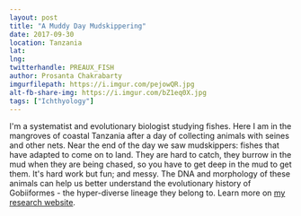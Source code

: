 ```yaml
---
layout: post
title: "A Muddy Day Mudskippering"
date: 2017-09-30
location: Tanzania
lat: 
lng: 
twitterhandle: PREAUX_FISH
author: Prosanta Chakrabarty
imgurfilepath: https://i.imgur.com/pejowQR.jpg
alt-fb-share-img: https://i.imgur.com/bZ1eq0X.jpg
tags: ["Ichthyology"]
---
```

	

I'm a systematist and evolutionary biologist studying fishes. Here I am in the mangroves of coastal Tanzania after a day of collecting animals with seines and other nets. Near the end of the day we saw mudskippers: fishes that have adapted to come on to land. They are hard to catch, they burrow in the mud when they are being chased, so you have to get deep in the mud to get them. It's hard work but fun; and messy. The DNA and morphology of these animals can help us better understand the evolutionary history of Gobiiformes - the hyper-diverse lineage they belong to. Learn more on [my research website](http://www.prosanta.net).